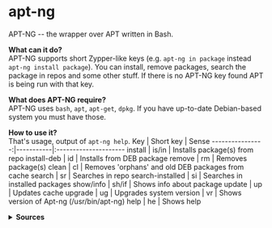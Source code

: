 # apt-ng
APT-NG -- the wrapper over APT written in Bash.

**What can it do?**\
APT-NG supports short Zypper-like keys (e.g. `apt-ng in package` instead `apt-ng install package`). You can install, remove packages, search the package in repos and some other stuff. If there is no APT-NG key found APT is being run with that key.

**What does APT-NG require?**\
APT-NG uses `bash`, `apt`, `apt-get`, `dpkg`. If you have up-to-date Debian-based system you must have those.

**How to use it?**\
That's usage, output of `apt-ng help`.
Key              | Short key | Sense
----------------:|-----------|:---------------------
install          | is/in     | Installs package(s) from repo
install-deb      | id        | Installs from DEB package
remove           | rm        | Removes package(s)
clean            | cl        | Removes 'orphans' and old DEB packages from cache
search           | sr        | Searches in repo
search-installed | si        | Searches in installed packages
show/info        | sh/if     | Shows info about package
update           | up        | Updates cache
upgrade          | ug        | Upgrades system
version          | vr        | Shows version of Apt-ng (/usr/bin/apt-ng)
help             | he        | Shows help
<details>
    <summary><b>Sources</b></summary>
  
```bash
#!/bin/bash
# Apt-ng v0.1 -- the wrapper over APT
# Author: ten year old me, License: GNU GPL v3

KEY=`echo "$1" | tr '[:upper:]' '[:lower:]'`
VERSION=0.1
ARGS="${@:2}"
help(){
    echo "Apt-ng ($0) v$VERSION"
     echo "===================================================="
     cat <<EOF
Key              | Short key | Sense
----------------:|-----------|:---------------------
install          | is/in     | Installs package(s) from repo
install-deb      | id        | Installs from DEB package
remove           | rm        | Removes package(s)
clean            | cl        | Removes 'orphans' and old DEB packages from cache
search           | sr        | Searches in repo
search-installed | si        | Searches in installed packages
show/info        | sh/if     | Shows info about package
update           | up        | Updates cache
upgrade          | ug        | Upgrades system
version          | vr        | Shows version of Apt-ng (/usr/bin/apt-ng)
help             | he        | Shows help
EOF
}

case $KEY in
    'install' | 'is' | 'in' ) sudo apt-get install $ARGS;;
    'install-deb' | 'id' ) sudo dpkg -i $ARGS;;
    'remove' | 'rm' ) sudo apt-get remove $ARGS 2>/dev/null;;
    'clean'  | 'cl' ) sudo apt-get autoremove; sudo apt-get clean;;
    'search' | 'se' ) apt-cache search $ARGS;;
    'search-installed' | 'si' ) apt-cache search $ARGS 2>/dev/null | grep '\[installed\]';;
    'show' | 'info' | 'sh' | 'if' ) apt-cache show $ARGS;;
    'update' | 'up' ) sudo apt-get update;;
    'upgrade' | 'ug' )
        if [[ $ARGS ]]; then
            sudo apt-get update && sudo apt-get upgrade &&\
            sudo apt-get install $ARGS
        else
            sudo apt-get update && sudo apt-get upgrade
        fi
    ;;
    'dpkgcmd' | 'dc' ) sudo dpkg $ARGS;;
    'aptcmd' | 'ac' ) sudo apt $ARGS;;
    'version' | 've' ) echo $VERSION;;
    'help' | 'he' ) help;;
    '' )  echo "Error: no keys found"; help;;
    * )  
        echo -e "Error: $0 $1 ($0 $KEY): not found, trying to execute apt with that key...\n===========================\n"
        sudo apt $@ && echo -e '\n===========================\n\nSuccess!' ||\
        echo -e "\n===========================\n\nError from apt received."
        help;;
esac
```
</details>

